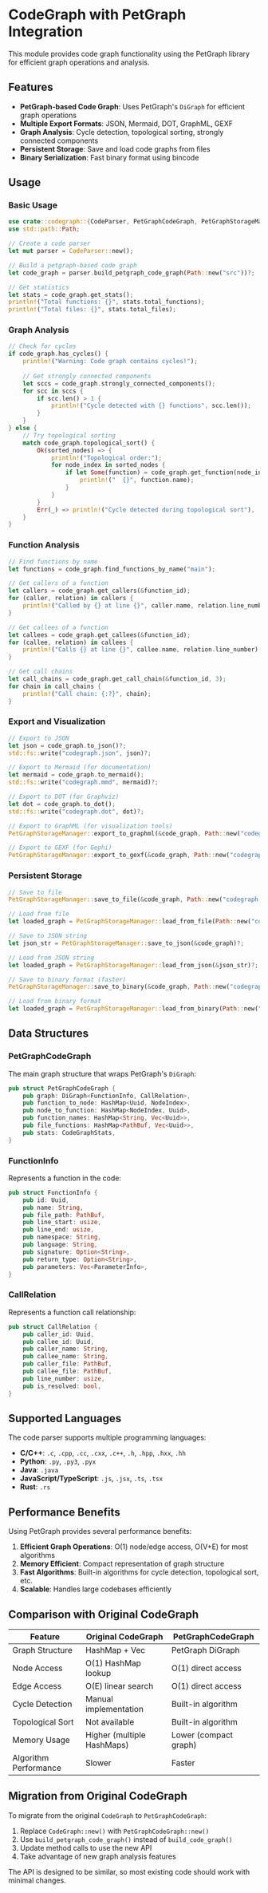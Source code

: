 # CodeGraph with PetGraph Integration

This module provides code graph functionality using the PetGraph library for efficient graph operations and analysis.

## Features

- **PetGraph-based Code Graph**: Uses PetGraph's `DiGraph` for efficient graph operations
- **Multiple Export Formats**: JSON, Mermaid, DOT, GraphML, GEXF
- **Graph Analysis**: Cycle detection, topological sorting, strongly connected components
- **Persistent Storage**: Save and load code graphs from files
- **Binary Serialization**: Fast binary format using bincode

## Usage

### Basic Usage

```rust
use crate::codegraph::{CodeParser, PetGraphCodeGraph, PetGraphStorageManager};
use std::path::Path;

// Create a code parser
let mut parser = CodeParser::new();

// Build a petgraph-based code graph
let code_graph = parser.build_petgraph_code_graph(Path::new("src"))?;

// Get statistics
let stats = code_graph.get_stats();
println!("Total functions: {}", stats.total_functions);
println!("Total files: {}", stats.total_files);
```

### Graph Analysis

```rust
// Check for cycles
if code_graph.has_cycles() {
    println!("Warning: Code graph contains cycles!");
    
    // Get strongly connected components
    let sccs = code_graph.strongly_connected_components();
    for scc in sccs {
        if scc.len() > 1 {
            println!("Cycle detected with {} functions", scc.len());
        }
    }
} else {
    // Try topological sorting
    match code_graph.topological_sort() {
        Ok(sorted_nodes) => {
            println!("Topological order:");
            for node_index in sorted_nodes {
                if let Some(function) = code_graph.get_function(node_index) {
                    println!("  {}", function.name);
                }
            }
        }
        Err(_) => println!("Cycle detected during topological sort"),
    }
}
```

### Function Analysis

```rust
// Find functions by name
let functions = code_graph.find_functions_by_name("main");

// Get callers of a function
let callers = code_graph.get_callers(&function_id);
for (caller, relation) in callers {
    println!("Called by {} at line {}", caller.name, relation.line_number);
}

// Get callees of a function
let callees = code_graph.get_callees(&function_id);
for (callee, relation) in callees {
    println!("Calls {} at line {}", callee.name, relation.line_number);
}

// Get call chains
let call_chains = code_graph.get_call_chain(&function_id, 3);
for chain in call_chains {
    println!("Call chain: {:?}", chain);
}
```

### Export and Visualization

```rust
// Export to JSON
let json = code_graph.to_json()?;
std::fs::write("codegraph.json", json)?;

// Export to Mermaid (for documentation)
let mermaid = code_graph.to_mermaid();
std::fs::write("codegraph.mmd", mermaid)?;

// Export to DOT (for Graphviz)
let dot = code_graph.to_dot();
std::fs::write("codegraph.dot", dot)?;

// Export to GraphML (for visualization tools)
PetGraphStorageManager::export_to_graphml(&code_graph, Path::new("codegraph.graphml"))?;

// Export to GEXF (for Gephi)
PetGraphStorageManager::export_to_gexf(&code_graph, Path::new("codegraph.gexf"))?;
```

### Persistent Storage

```rust
// Save to file
PetGraphStorageManager::save_to_file(&code_graph, Path::new("codegraph.json"))?;

// Load from file
let loaded_graph = PetGraphStorageManager::load_from_file(Path::new("codegraph.json"))?;

// Save to JSON string
let json_str = PetGraphStorageManager::save_to_json(&code_graph)?;

// Load from JSON string
let loaded_graph = PetGraphStorageManager::load_from_json(&json_str)?;

// Save to binary format (faster)
PetGraphStorageManager::save_to_binary(&code_graph, Path::new("codegraph.bin"))?;

// Load from binary format
let loaded_graph = PetGraphStorageManager::load_from_binary(Path::new("codegraph.bin"))?;
```

## Data Structures

### PetGraphCodeGraph

The main graph structure that wraps PetGraph's `DiGraph`:

```rust
pub struct PetGraphCodeGraph {
    pub graph: DiGraph<FunctionInfo, CallRelation>,
    pub function_to_node: HashMap<Uuid, NodeIndex>,
    pub node_to_function: HashMap<NodeIndex, Uuid>,
    pub function_names: HashMap<String, Vec<Uuid>>,
    pub file_functions: HashMap<PathBuf, Vec<Uuid>>,
    pub stats: CodeGraphStats,
}
```

### FunctionInfo

Represents a function in the code:

```rust
pub struct FunctionInfo {
    pub id: Uuid,
    pub name: String,
    pub file_path: PathBuf,
    pub line_start: usize,
    pub line_end: usize,
    pub namespace: String,
    pub language: String,
    pub signature: Option<String>,
    pub return_type: Option<String>,
    pub parameters: Vec<ParameterInfo>,
}
```

### CallRelation

Represents a function call relationship:

```rust
pub struct CallRelation {
    pub caller_id: Uuid,
    pub callee_id: Uuid,
    pub caller_name: String,
    pub callee_name: String,
    pub caller_file: PathBuf,
    pub callee_file: PathBuf,
    pub line_number: usize,
    pub is_resolved: bool,
}
```

## Supported Languages

The code parser supports multiple programming languages:

- **C/C++**: `.c`, `.cpp`, `.cc`, `.cxx`, `.c++`, `.h`, `.hpp`, `.hxx`, `.hh`
- **Python**: `.py`, `.py3`, `.pyx`
- **Java**: `.java`
- **JavaScript/TypeScript**: `.js`, `.jsx`, `.ts`, `.tsx`
- **Rust**: `.rs`

## Performance Benefits

Using PetGraph provides several performance benefits:

1. **Efficient Graph Operations**: O(1) node/edge access, O(V+E) for most algorithms
2. **Memory Efficient**: Compact representation of graph structure
3. **Fast Algorithms**: Built-in algorithms for cycle detection, topological sort, etc.
4. **Scalable**: Handles large codebases efficiently

## Comparison with Original CodeGraph

| Feature | Original CodeGraph | PetGraphCodeGraph |
|---------|-------------------|-------------------|
| Graph Structure | HashMap + Vec | PetGraph DiGraph |
| Node Access | O(1) HashMap lookup | O(1) direct access |
| Edge Access | O(E) linear search | O(1) direct access |
| Cycle Detection | Manual implementation | Built-in algorithm |
| Topological Sort | Not available | Built-in algorithm |
| Memory Usage | Higher (multiple HashMaps) | Lower (compact graph) |
| Algorithm Performance | Slower | Faster |

## Migration from Original CodeGraph

To migrate from the original `CodeGraph` to `PetGraphCodeGraph`:

1. Replace `CodeGraph::new()` with `PetGraphCodeGraph::new()`
2. Use `build_petgraph_code_graph()` instead of `build_code_graph()`
3. Update method calls to use the new API
4. Take advantage of new graph analysis features

The API is designed to be similar, so most existing code should work with minimal changes. 